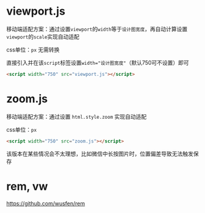 # viewport.js

移动端适配方案：通过设置`viewport`的`width`等于`设计图宽度`，再自动计算设置`viewport`的`scale`实现自动适配

css单位：`px` 无需转换

直接引入并在该`script`标签设置`width="设计图宽度"`（默认750可不设置）即可

```html
<script width="750" src="viewport.js"></script>
```

# zoom.js

移动端适配方案：通过设置 `html.style.zoom` 实现自动适配

css单位：`px`

```html
<script width="750" src="zoom.js"></script>
```

该版本在某些情况会不太理想，比如微信中长按图片时，位置偏差导致无法触发保存

# rem, vw

https://github.com/wusfen/rem
